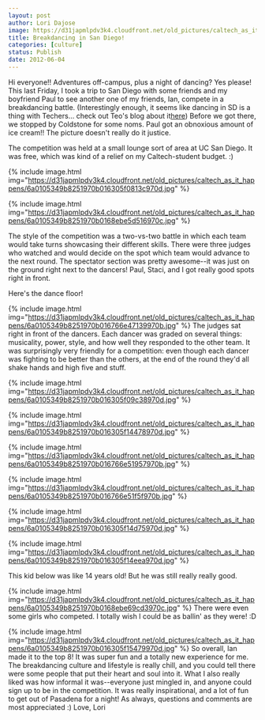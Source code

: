 ```yaml
---
layout: post
author: Lori Dajose
image: https://d31japmlpdv3k4.cloudfront.net/old_pictures/caltech_as_it_happens/6a0105349b8251970b016766e467a7970b.jpg
title: Breakdancing in San Diego! 
categories: [culture]
status: Publish
date: 2012-06-04
---
```


Hi everyone!!
Adventures off-campus, plus a night of dancing? Yes please! This last Friday, I took a trip to San Diego with some friends and my boyfriend Paul to see another one of my friends, Ian, compete in a breakdancing battle. (Interestingly enough, it seems like dancing in SD is a thing with Techers... check out Teo's blog about it<a href="https://caltech.typepad.com/caltech_as_it_happens/the-frosh-experience-teo/" target="_self" title="here">here</a>)
Before we got there, we stopped by Coldstone for some noms. Paul got an obnoxious amount of ice cream!! The picture doesn't really do it justice.

The competition was held at a small lounge sort of area at UC San Diego. It was free, which was kind of a relief on my Caltech-student budget. :)


{% include image.html img="https://d31japmlpdv3k4.cloudfront.net/old_pictures/caltech_as_it_happens/6a0105349b8251970b016305f0813c970d.jpg" %}


{% include image.html img="https://d31japmlpdv3k4.cloudfront.net/old_pictures/caltech_as_it_happens/6a0105349b8251970b0168ebe5d516970c.jpg" %}

The style of the competition was a two-vs-two battle in which each team would take turns showcasing their different skills. There were three judges who watched and would decide on the spot which team would advance to the next round. The spectator section was pretty awesome--it was just on the ground right next to the dancers! Paul, Staci, and I got really good spots right in front.

Here's the dance floor!


{% include image.html img="https://d31japmlpdv3k4.cloudfront.net/old_pictures/caltech_as_it_happens/6a0105349b8251970b016766e47139970b.jpg" %}
The judges sat right in front of the dancers. Each dancer was graded on several things: musicality, power, style, and how well they responded to the other team. It was surprisingly very friendly for a competition: even though each dancer was fighting to be better than the others, at the end of the round they'd all shake hands and high five and stuff.


{% include image.html img="https://d31japmlpdv3k4.cloudfront.net/old_pictures/caltech_as_it_happens/6a0105349b8251970b016305f09c38970d.jpg" %}

{% include image.html img="https://d31japmlpdv3k4.cloudfront.net/old_pictures/caltech_as_it_happens/6a0105349b8251970b016305f14478970d.jpg" %}

{% include image.html img="https://d31japmlpdv3k4.cloudfront.net/old_pictures/caltech_as_it_happens/6a0105349b8251970b016766e51957970b.jpg" %}

{% include image.html img="https://d31japmlpdv3k4.cloudfront.net/old_pictures/caltech_as_it_happens/6a0105349b8251970b016766e51f5f970b.jpg" %}

{% include image.html img="https://d31japmlpdv3k4.cloudfront.net/old_pictures/caltech_as_it_happens/6a0105349b8251970b016305f14d75970d.jpg" %}

{% include image.html img="https://d31japmlpdv3k4.cloudfront.net/old_pictures/caltech_as_it_happens/6a0105349b8251970b016305f14eea970d.jpg" %}

This kid below was like 14 years old! But he was still really really good.


{% include image.html img="https://d31japmlpdv3k4.cloudfront.net/old_pictures/caltech_as_it_happens/6a0105349b8251970b0168ebe69cd3970c.jpg" %}
There were even some girls who competed. I totally wish I could be as ballin' as they were! :D


{% include image.html img="https://d31japmlpdv3k4.cloudfront.net/old_pictures/caltech_as_it_happens/6a0105349b8251970b016305f15479970d.jpg" %}
So overall, Ian made it to the top 8! It was super fun and a totally new experience for me. The breakdancing culture and lifestyle is really chill, and you could tell there were some people that put their heart and soul into it. What I also really liked was how informal it was--everyone just mingled in, and anyone could sign up to be in the competition. It was really inspirational, and a lot of fun to get out of Pasadena for a night!
As always, questions and comments are most appreciated :)
Love,
Lori
